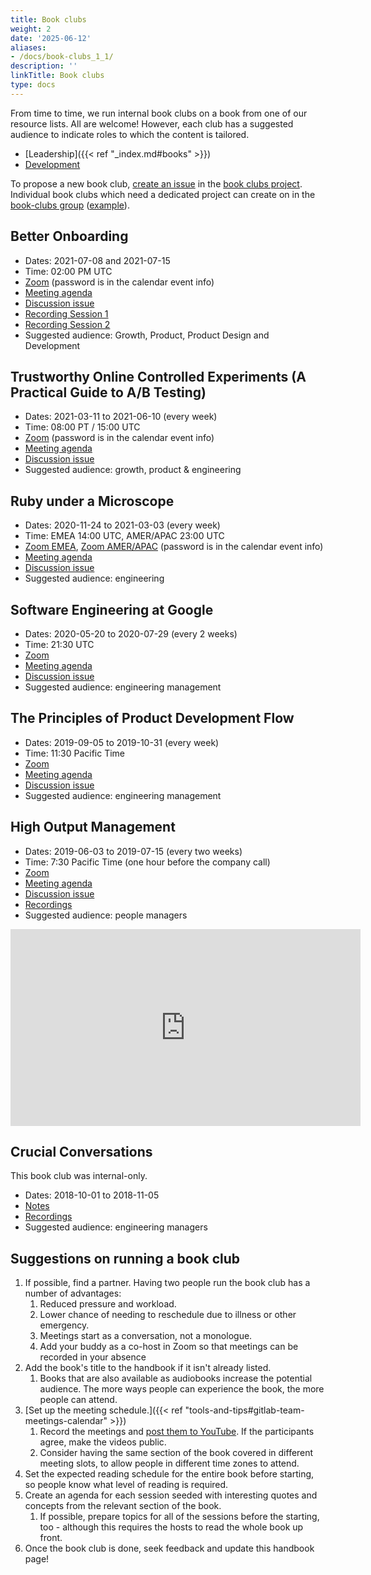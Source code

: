```yaml
---
title: Book clubs
weight: 2
date: '2025-06-12'
aliases:
- /docs/book-clubs_1_1/
description: ''
linkTitle: Book clubs
type: docs
---
```


From time to time, we run internal book clubs on a book from one of our resource lists. All are welcome! However,
each club has a suggested audience to indicate roles to which the content is tailored.

- [Leadership]({{< ref "_index.md#books" >}})
- [Development](/handbook/engineering/development/#books)

To propose a new book club, [create an issue](https://gitlab.com/gitlab-com/books-clubs/combined-book-clubs/-/issues/new) in the [book clubs project](https://gitlab.com/gitlab-com/books-clubs/combined-book-clubs/). Individual book clubs which need a dedicated project can create on in the [book-clubs group](https://gitlab.com/gitlab-com/books-clubs) ([example](https://gitlab.com/gitlab-com/books-clubs/bookclub-hands-on-machine-learning)).

## Better Onboarding

- Dates: 2021-07-08 and 2021-07-15
- Time: 02:00 PM UTC
- [Zoom](https://gitlab.zoom.us/j/99228304969) (password is in the calendar event info)
- [Meeting agenda](https://docs.google.com/document/d/1BlNlGZb6kJPxUKNmJrJtQLvQxHsQx3WSpxSLUyc56FA/edit#)
- [Discussion issue](https://gitlab.com/gitlab-com/book-clubs/combined-book-clubs/-/issues/27)
- [Recording Session 1](https://drive.google.com/drive/folders/1Evt0ex97k8ZJMqH10WSMb6z1LqNTDPFE?usp=sharing)
- [Recording Session 2](https://drive.google.com/drive/folders/1cbtczvk30BDSzdbrByqdB8ETAz3avKOs?usp=sharing)
- Suggested audience: Growth, Product, Product Design and Development

## Trustworthy Online Controlled Experiments (A Practical Guide to A/B Testing)

- Dates: 2021-03-11 to 2021-06-10 (every week)
- Time: 08:00 PT / 15:00 UTC
- [Zoom](https://gitlab.zoom.us/j/99228304969) (password is in the calendar event info)
- [Meeting agenda](https://docs.google.com/document/d/16-vWAEdQoV7pizQuErgBovEAqFlPq0pv3-fhfmPk5ec/edit#heading=h.50o15qg15kc0)
- [Discussion issue](https://gitlab.com/gitlab-com/book-clubs/-/issues/23)
- Suggested audience: growth, product & engineering

## Ruby under a Microscope

- Dates: 2020-11-24 to 2021-03-03 (every week)
- Time: EMEA 14:00 UTC, AMER/APAC 23:00 UTC
- [Zoom EMEA](https://gitlab.zoom.us/j/99123637556), [Zoom AMER/APAC](https://gitlab.zoom.us/j/91894125368) (password is in the calendar event info)
- [Meeting agenda](https://docs.google.com/document/d/18Ekce5kFaEdAvY9OMRETmp8ukCmhhQqRjpbN9N0ssmk/)
- [Discussion issue](https://gitlab.com/gitlab-com/book-clubs/combined-book-clubs/-/issues/15)
- Suggested audience: engineering

## Software Engineering at Google

- Dates: 2020-05-20 to 2020-07-29 (every 2 weeks)
- Time: 21:30 UTC
- [Zoom](https://gitlab.zoom.us/j/93189804434)
- [Meeting agenda](https://docs.google.com/document/d/1zh4YCCTs-g_gUYPC8Wv9x-dyBS9_vgEZY222bTgR-8E/)
- [Discussion issue](https://gitlab.com/gitlab-com/book-clubs/combined-book-clubs/-/issues/10)
- Suggested audience: engineering management

## The Principles of Product Development Flow

- Dates: 2019-09-05 to 2019-10-31 (every week)
- Time: 11:30 Pacific Time
- [Zoom](https://gitlab.zoom.us/j/677129986)
- [Meeting agenda](https://docs.google.com/document/d/167NRxaU0n-d0zybSeXuuNBC4Zz8wVksaw8isUiPwhHQ/edit?usp=sharing)
- [Discussion issue](https://gitlab.com/gitlab-com/book-clubs/combined-book-clubs/issues/5)
- Suggested audience: engineering management

## High Output Management

- Dates: 2019-06-03 to 2019-07-15 (every two weeks)
- Time: 7:30 Pacific Time (one hour before the company call)
- [Zoom](https://gitlab.zoom.us/j/544984602)
- [Meeting agenda](https://docs.google.com/document/d/1gQZahLk2LYDbYAb4TeYqNOQbF8f6MrCaATLyPTzRONY/edit)
- [Discussion issue](https://gitlab.com/gitlab-com/book-clubs/combined-book-clubs/issues/3)
- [Recordings](https://www.youtube.com/playlist?list=PL05JrBw4t0Kp_xR7vrRiGu7URKiUmN8m3)
- Suggested audience: people managers

<iframe width="560" height="315" src="https://www.youtube.com/embed/videoseries?list=PL05JrBw4t0Kp_xR7vrRiGu7URKiUmN8m3" frameborder="0" allow="autoplay; encrypted-media" allowfullscreen></iframe>

## Crucial Conversations

This book club was internal-only.

- Dates: 2018-10-01 to 2018-11-05
- [Notes](https://docs.google.com/document/d/1lY-v9zRdSxtVKu-yh3U7oz5kNen2YZE_m5OeNF0QNHM/edit)
- [Recordings](https://drive.google.com/drive/u/0/folders/1lqtdN4eWLG0RxqV8KSsnp8__P__Bff-2)
- Suggested audience: engineering managers

## Suggestions on running a book club

1. If possible, find a partner. Having two people run the book club has
   a number of advantages:
    1. Reduced pressure and workload.
    1. Lower chance of needing to reschedule due to illness or other
       emergency.
    1. Meetings start as a conversation, not a monologue.
    1. Add your buddy as a co-host in Zoom so that meetings can be recorded in your absence
1. Add the book's title to the handbook if it isn't already listed.
    1. Books that are also available as audiobooks increase the
       potential audience. The more ways people can experience the book,
       the more people can attend.
1. [Set up the meeting schedule.]({{< ref "tools-and-tips#gitlab-team-meetings-calendar" >}})
    1. Record the meetings and [post them to YouTube](/handbook/marketing/marketing-operations/youtube/). If the participants
       agree, make the videos public.
    1. Consider having the same section of the book covered in different
       meeting slots, to allow people in different time zones to attend.
1. Set the expected reading schedule for the entire book before
   starting, so people know what level of reading is required.
1. Create an agenda for each session seeded with interesting quotes and
   concepts from the relevant section of the book.
     1. If possible, prepare topics for all of the sessions before the starting,
        too - although this requires the hosts to read the whole book up front.
1. Once the book club is done, seek feedback and update this handbook
   page!
